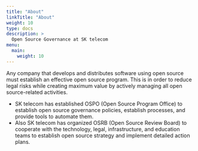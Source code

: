 ```yaml
---
title: "About"
linkTitle: "About"
weight: 10
type: docs
description: >
  Open Source Governance at SK telecom
menu:
  main:
    weight: 10
---
```


Any company that develops and distributes software using open source must establish an effective open source program. This is in order to reduce legal risks while creating maximum value by actively managing all open source-related activities.

* SK telecom has established OSPO (Open Source Program Office) to establish open source governance policies, establish processes, and provide tools to automate them.
* Also SK telecom has organized OSRB (Open Source Review Board) to cooperate with the technology, legal, infrastructure, and education teams to establish open source strategy and implement detailed action plans.